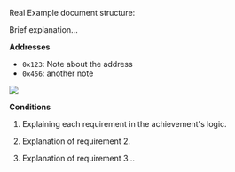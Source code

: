 Real Example document structure:

Brief explanation...

**Addresses**

- `0x123`: Note about the address
- `0x456`: another note

![](https://link.to/screenshot_of_achievements_logic.png)

**Conditions**

1. Explaining each requirement in the achievement's logic.

2. Explanation of requirement 2.

3. Explanation of requirement 3...

